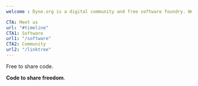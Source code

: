 ```yaml
---
welcome : Dyne.org is a digital community and free software foundry. We share tools, practices and narratives that empower artists, creatives and citizens in the digital age.

CTA: Meet us
url: "#timeline"
CTA1: Software
url1: "/software"
CTA2: Community
url2: "/linktree"
---
```


Free to share code.

**Code to share freedom**.